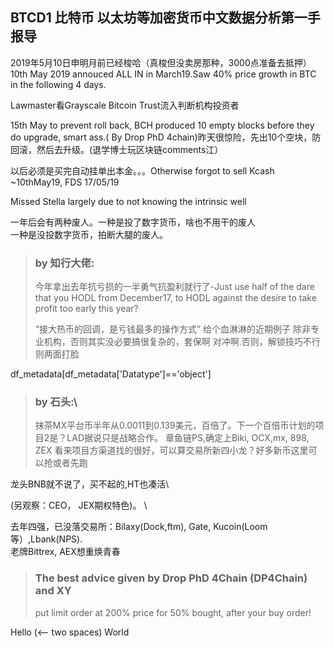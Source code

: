 ## BTCD1 比特币 以太坊等加密货币中文数据分析第一手报导

2019年5月10日申明月前已经梭哈（真梭但没卖房那种，3000点准备去抵押）
10th May 2019 annouced ALL IN in March19.Saw 40% price growth in BTC in the following 4 days.

Lawmaster看Grayscale Bitcoin Trust流入判断机构投资者

15th May to prevent roll back, BCH produced 10 empty blocks before they do upgrade, smart ass.( By Drop PhD 4chain)昨天很惊险，先出10个空块，防回滚，然后去升级。(退学博士玩区块链comments江）

以后必须是买完自动挂单出本金。。。Otherwise forgot to sell Kcash ~10thMay19, FDS 17/05/19

Missed Stella largely due to  not knowing the intrinsic well

一年后会有两种废人。一种是投了数字货币，啥也不用干的废人\
一种是没投数字货币，拍断大腿的废人。

>### by 知行大佬: 
>
>今年拿出去年抗亏损的一半勇气抗盈利就行了-Just use half of the dare that you HODL from December17, to HODL against the desire to take profit too early this year?  
>
>“接大热币的回调，是亏钱最多的操作方式” 给个血淋淋的近期例子  除非专业机构，否则其实没必要搞很复杂的，套保啊 对冲啊.否则，解锁技巧不行则两面打脸

 df_metadata[df_metadata['Datatype']=='object']
>### by 石头:\ 
>抹茶MX平台币半年从0.0011到0.139美元，百倍了。下一个百倍币计划的项目2是？LAD据说只是战略合作。
章鱼链PS,确定上Biki, OCX,mx, 898, ZEX 看来项目方渠道找的很好，可以算交易所新四小龙？好多新币这里可以抢或者先跑


龙头BNB就不说了，买不起的,HT也凑活\

(另观察：CEO， JEX期权特色)。 \

去年四强，已没落交易所：Bilaxy(Dock,ftm), Gate, Kucoin(Loom等）,Lbank(NPS).\
老牌Bittrex, AEX想重焕青春

>### The best advice given by Drop PhD 4Chain (DP4Chain) and XY  
>
> put limit order at 200% price for 50% bought, after your buy order!




Hello  (<-- two spaces)
World

